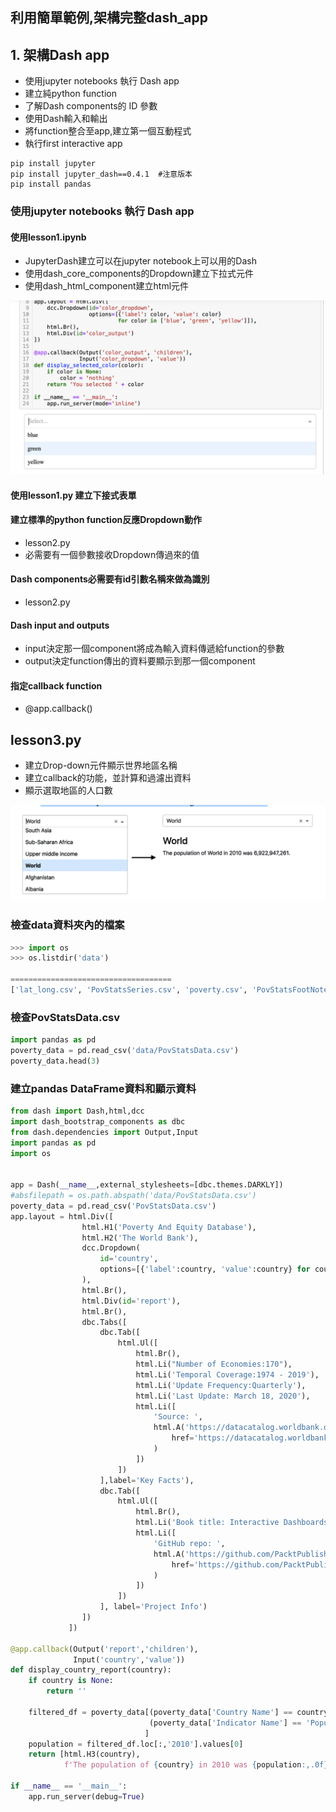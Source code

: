 
## 利用簡單範例,架構完整dash_app

## 1. 架構Dash app

- 使用jupyter notebooks 執行 Dash app
- 建立純python function
- 了解Dash components的 ID 參數
- 使用Dash輸入和輸出
- 將function整合至app,建立第一個互動程式
- 執行first interactive app

```
pip install jupyter
pip install jupyter_dash==0.4.1  #注意版本
pip install pandas
```

### 使用jupyter notebooks 執行 Dash app

#### 使用lesson1.ipynb
- JupyterDash建立可以在jupyter notebook上可以用的Dash
- 使用dash_core_components的Dropdown建立下拉式元件
- 使用dash_html_component建立html元件


![](./images/pic1.png)

#### 使用lesson1.py 建立下接式表單

#### 建立標準的python function反應Dropdown動作
- lesson2.py
- 必需要有一個參數接收Dropdown傳過來的值

#### Dash components必需要有id引數名稱來做為識別

- lesson2.py

#### Dash input and outputs

- input決定那一個component將成為輸入資料傳遞給function的參數
- output決定function傳出的資料要顯示到那一個component

#### 指定callback function
- @app.callback()

## lesson3.py
- 建立Drop-down元件顯示世界地區名稱
- 建立callback的功能，並計算和過濾出資料
- 顯示選取地區的人口數

![](./images/pic2.png)

### 檢查data資料夾內的檔案

```python
>>> import os
>>> os.listdir('data')

====================================
['lat_long.csv', 'PovStatsSeries.csv', 'poverty.csv', 'PovStatsFootNote.csv', 'PovStatsCountry-Series.csv', 'PovStatsData.csv', 'PovStatsCountry.csv']
```

### 檢查PovStatsData.csv

```python
import pandas as pd
poverty_data = pd.read_csv('data/PovStatsData.csv')
poverty_data.head(3)
```

### 建立pandas DataFrame資料和顯示資料

```python
from dash import Dash,html,dcc
import dash_bootstrap_components as dbc
from dash.dependencies import Output,Input
import pandas as pd
import os


app = Dash(__name__,external_stylesheets=[dbc.themes.DARKLY])
#absfilepath = os.path.abspath('data/PovStatsData.csv')
poverty_data = pd.read_csv('PovStatsData.csv')
app.layout = html.Div([
                html.H1('Poverty And Equity Database'),
                html.H2('The World Bank'),
                dcc.Dropdown(
                    id='country',
                    options=[{'label':country, 'value':country} for country in poverty_data['Country Name'].unique()]
                ),
                html.Br(),
                html.Div(id='report'),
                html.Br(),
                dbc.Tabs([
                    dbc.Tab([
                        html.Ul([
                            html.Br(),
                            html.Li("Number of Economies:170"),
                            html.Li('Temporal Coverage:1974 - 2019'),
                            html.Li('Update Frequency:Quarterly'),
                            html.Li('Last Update: March 18, 2020'),
                            html.Li([
                                'Source: ',
                                html.A('https://datacatalog.worldbank.org/dataset/poverty-and-equity-database',
                                    href='https://datacatalog.worldbank.org/dataset/poverty-and-equity-database'
                                )
                            ])
                        ])
                    ],label='Key Facts'),
                    dbc.Tab([
                        html.Ul([
                            html.Br(),
                            html.Li('Book title: Interactive Dashboards and Data Apps with Plotly and Dash'),
                            html.Li([
                                'GitHub repo: ',
                                html.A('https://github.com/PacktPublishing/Interactive-Dashboards-and-Data-Apps-with-Plotly-and-Dash',
                                    href='https://github.com/PacktPublishing/Interactive-Dashboards-and-Data-Apps-with-Plotly-and-Dash'
                                )
                            ])
                        ])
                    ], label='Project Info')
                ])
             ])

@app.callback(Output('report','children'),
              Input('country','value'))
def display_country_report(country):
    if country is None:
        return ''
    
    filtered_df = poverty_data[(poverty_data['Country Name'] == country) &
                               (poverty_data['Indicator Name'] == 'Population, total')
                              ]
    population = filtered_df.loc[:,'2010'].values[0]
    return [html.H3(country),
            f'The population of {country} in 2010 was {population:,.0f}.']

if __name__ == '__main__':
    app.run_server(debug=True)


```


	
	
	